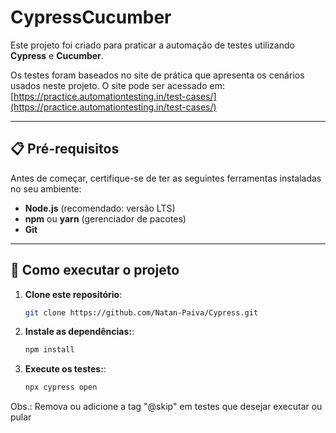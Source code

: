 # **CypressCucumber**

Este projeto foi criado para praticar a automação de testes utilizando **Cypress** e **Cucumber**.

Os testes foram baseados no site de prática que apresenta os cenários usados neste projeto. O site pode ser acessado em:
[https://practice.automationtesting.in/test-cases/](https://practice.automationtesting.in/test-cases/)

---

## **📋 Pré-requisitos**

Antes de começar, certifique-se de ter as seguintes ferramentas instaladas no seu ambiente:

- **Node.js** (recomendado: versão LTS)
- **npm** ou **yarn** (gerenciador de pacotes)
- **Git**

---

## **🚀 Como executar o projeto**

1. **Clone este repositório**:
   ```bash
   git clone https://github.com/Natan-Paiva/Cypress.git

   ```
2. **Instale as dependências:**:
   ```bash
   npm install

   ```
3. **Execute os testes:**:
   ```bash
   npx cypress open

   ```

Obs.: Remova ou adicione a tag "@skip" em testes que desejar executar ou pular
